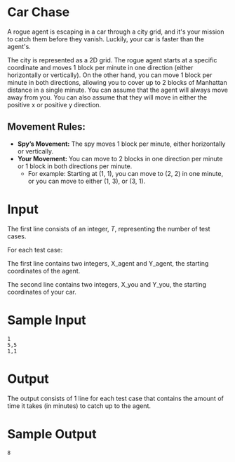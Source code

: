 # Car Chase

A rogue agent is escaping in a car through a city grid, and it's your mission to catch them before they vanish. Luckily, your car is faster than the agent's.

The city is represented as a 2D grid. The rogue agent starts at a specific coordinate and moves 1 block per minute in one direction (either horizontally or vertically). On the other hand, you can move 1 block per minute in both directions, allowing you to cover up to 2 blocks of Manhattan distance in a single minute. You can assume that the agent will always move away from you. You can also assume that they will move in either the positive x or positive y direction.

## Movement Rules:
 - **Spy’s Movement:** The spy moves 1 block per minute, either horizontally or vertically.
 - **Your Movement:** You can move to 2 blocks in one direction per minute or 1 block in both directions per minute.
   - For example: Starting at (1, 1), you can move to (2, 2) in one minute, or you can move to either (1, 3), or (3, 1).


# Input

The first line consists of an integer, $T$, representing the number of test cases.

For each test case:

The first line contains two integers, X_agent and Y_agent, the starting coordinates of the agent.

The second line contains two integers, X_you and Y_you, the starting coordinates of your car.

# Sample Input

```
1
5,5
1,1
```

# Output 

The output consists of 1 line for each test case that contains the amount of time it takes (in minutes) to catch up to the agent.

# Sample Output

```
8
```
